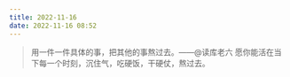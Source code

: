 ```yaml
---
title: 2022-11-16
date: 2022-11-16 08:52
---
```


> 用一件一件具体的事，把其他的事熬过去。——@读库老六
> 愿你能活在当下每一个时刻，沉住气，吃硬饭，干硬仗，熬过去。

